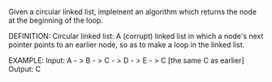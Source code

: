 Given a circular linked list, implement an algorithm which returns the node at the beginning of the loop.

DEFINITION:
Circular linked list: A (corrupt) linked list in which a node's next pointer points to an earlier node, so as to make a loop in the linked list.

EXAMPLE:
Input: A - > B - > C - > D - > E - > C [the same C as earlier]
Output: C
